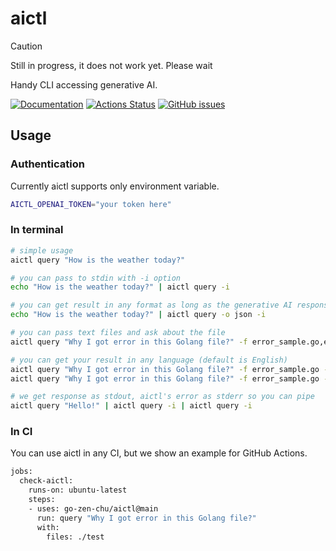 # aictl

> [!CAUTION]
> Still in progress, it does not work yet. Please wait

Handy CLI accessing generative AI.

[![Documentation](https://pkg.go.dev/badge/github.com/go-zen-chu/golang-template)](http:///pkg.go.dev/github.com/go-zen-chu/golang-template)
[![Actions Status](https://github.com/go-zen-chu/golang-template/workflows/ci/badge.svg)](https://github.com/go-zen-chu/golang-template/actions)
[![GitHub issues](https://img.shields.io/github/issues/go-zen-chu/golang-template.svg)](https://github.com/go-zen-chu/golang-template/issues)

## Usage

### Authentication

Currently aictl supports only environment variable.

```bash
AICTL_OPENAI_TOKEN="your token here"
```

### In terminal

```bash
# simple usage
aictl query "How is the weather today?"

# you can pass to stdin with -i option
echo "How is the weather today?" | aictl query -i

# you can get result in any format as long as the generative AI response properly
echo "How is the weather today?" | aictl query -o json -i 

# you can pass text files and ask about the file
aictl query "Why I got error in this Golang file?" -f error_sample.go,error_sample2.go

# you can get your result in any language (default is English)
aictl query "Why I got error in this Golang file?" -f error_sample.go -l Japanese
aictl query "Why I got error in this Golang file?" -f error_sample.go -l "日本語"

# we get response as stdout, aictl's error as stderr so you can pipe
aictl query "Hello!" | aictl query -i | aictl query -i
```

### In CI

You can use aictl in any CI, but we show an example for GitHub Actions.

```bash
jobs:
  check-aictl:
    runs-on: ubuntu-latest
    steps:
    - uses: go-zen-chu/aictl@main
      run: query "Why I got error in this Golang file?"
      with:
        files: ./test
```
